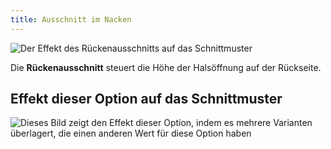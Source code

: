 ```yaml
---
title: Ausschnitt im Nacken
---
```


![Der Effekt des Rückenausschnitts auf das Schnittmuster](sample.png)

Die **Rückenausschnitt** steuert die Höhe der Halsöffnung auf der Rückseite.

## Effekt dieser Option auf das Schnittmuster

![Dieses Bild zeigt den Effekt dieser Option, indem es mehrere Varianten überlagert, die einen anderen Wert für diese Option haben](bella_backneckcutout_sample.svg "Effekt dieser Option auf das Schnittmuster")
